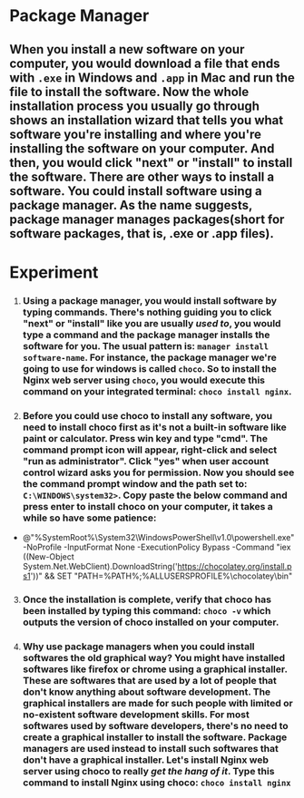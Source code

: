 # **Package Manager**

## When you install a new software on your computer, you would download a file that ends with `.exe` in Windows and `.app` in Mac and run the file to install the software. Now the whole installation process you usually go through shows an installation wizard that tells you what software you're installing and where you're installing the software on your computer. And then, you would click "next" or "install" to install the software. There are other ways to install a software. You could install software using a package manager. As the name suggests, package manager manages packages(short for software packages, that is, .exe or .app files). 

# **Experiment**

1. ### Using a package manager, you would install software by typing commands. There's nothing guiding you to click "next" or "install" like you are usually _**used to**_, you would type a command and the package manager installs the software for you. The usual pattern is: `manager install software-name`. For instance, the package manager we're going to use for windows is called `choco`. So to install the Nginx web server using `choco`, you would execute this command on your **integrated terminal**: `choco install nginx`. 

2. ### Before you could use choco to install any software, you need to install choco first as it's not a built-in software like paint or calculator. Press win key and type "cmd". The command prompt icon will appear, right-click and select "run as administrator". Click "yes" when user account control wizard asks you for permission. Now you should see the command prompt window and the path set to: `C:\WINDOWS\system32>`. Copy paste the below command and press enter to install choco on your computer, it takes a while so have some patience: 

- @"%SystemRoot%\System32\WindowsPowerShell\v1.0\powershell.exe" -NoProfile -InputFormat None -ExecutionPolicy Bypass -Command "iex ((New-Object System.Net.WebClient).DownloadString('https://chocolatey.org/install.ps1'))" && SET "PATH=%PATH%;%ALLUSERSPROFILE%\chocolatey\bin"

3. ### Once the installation is complete, verify that choco has been installed by typing this command: `choco -v` which outputs the version of choco installed on your computer. 

4. ### Why use package managers when you could install softwares the old graphical way? You might have installed softwares like firefox or chrome using a graphical installer. These are softwares that are used by a lot of people that don't know anything about software development. The graphical installers are made for such people with limited or no-existent software development skills. For most softwares used by software developers, there's no need to create a graphical installer to install the software. Package managers are used instead to install such softwares that don't have a graphical installer. Let's install Nginx web server using choco to really _**get the hang of it**_. Type this command to install Nginx using choco: `choco install nginx`